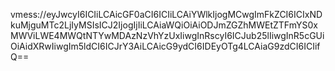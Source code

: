 vmess://eyJwcyI6ICIiLCAicGF0aCI6ICIiLCAiYWlkIjogMCwgImFkZCI6ICIxNDkuMjguMTc2LjIyMSIsICJ2IjogIjIiLCAiaWQiOiAiODJmZGZhMWEtZTFmYS0xMWViLWE4MWQtNTYwMDAzNzVhYzUxIiwgInRscyI6ICJub25lIiwgInR5cGUiOiAidXRwIiwgIm5ldCI6ICJrY3AiLCAicG9ydCI6IDEyOTg4LCAiaG9zdCI6ICIifQ==

